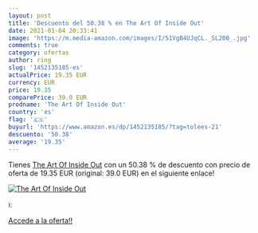 ```yaml
---
layout: post
title: 'Descuento del 50.38 % en The Art Of Inside Out'
date: 2021-01-04 20:33:41
image: 'https://m.media-amazon.com/images/I/51VgB4UJqCL._SL200_.jpg'
comments: true
category: ofertas
author: ring
slug: '1452135185-es'
actualPrice: 19.35 EUR
currency: EUR
price: 19.35
comparePrice: 39.0 EUR
prodname: 'The Art Of Inside Out'
country: 'es'
flag: '🇪🇸'
buyurl: 'https://www.amazon.es/dp/1452135185/?tag=tolees-21'
descuento: '50.38'
average: '19.35'
---
```


Tienes [The Art Of Inside Out](https://www.amazon.es/dp/1452135185/?tag=tolees-21) con un 50.38 % de descuento con precio de oferta de 19.35 EUR (original: 39.0 EUR) en el siguiente enlace!

[![The Art Of Inside Out](https://m.media-amazon.com/images/I/51VgB4UJqCL._SL200_.jpg)](https://www.amazon.es/dp/1452135185/?tag=tolees-21)

ℹ️:


[Accede a la oferta!!](https://www.amazon.es/dp/1452135185/?tag=tolees-21)
